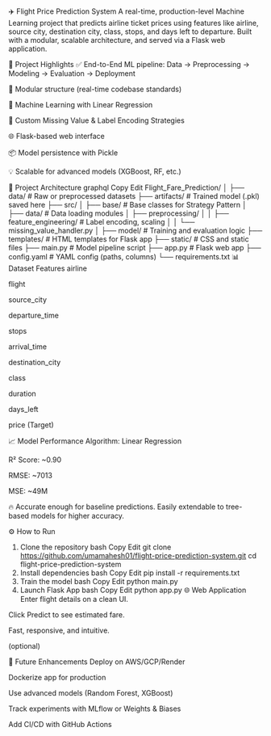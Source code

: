 ✈️ Flight Price Prediction System
A real-time, production-level Machine Learning project that predicts airline ticket prices using features like airline, source city, destination city, class, stops, and days left to departure. Built with a modular, scalable architecture, and served via a Flask web application.

🚀 Project Highlights
✅ End-to-End ML pipeline: Data → Preprocessing → Modeling → Evaluation → Deployment

🧱 Modular structure (real-time codebase standards)

🧠 Machine Learning with Linear Regression

🧼 Custom Missing Value & Label Encoding Strategies

🌐 Flask-based web interface

📦 Model persistence with Pickle

💡 Scalable for advanced models (XGBoost, RF, etc.)

📁 Project Architecture
graphql
Copy
Edit
Flight_Fare_Prediction/
│
├── data/                           # Raw or preprocessed datasets
├── artifacts/                      # Trained model (.pkl) saved here
├── src/
│   ├── base/                       # Base classes for Strategy Pattern
│   ├── data/                       # Data loading modules
│   ├── preprocessing/
│   │   ├── feature_engineering/    # Label encoding, scaling
│   │   └── missing_value_handler.py
│   ├── model/                      # Training and evaluation logic
├── templates/                      # HTML templates for Flask app
├── static/                         # CSS and static files
├── main.py                         # Model pipeline script
├── app.py                          # Flask web app
├── config.yaml                     # YAML config (paths, columns)
└── requirements.txt
📊 Dataset Features
airline

flight

source_city

departure_time

stops

arrival_time

destination_city

class

duration

days_left

price (Target)

📈 Model Performance
Algorithm: Linear Regression

R² Score: ~0.90

RMSE: ~7013

MSE: ~49M

🔥 Accurate enough for baseline predictions. Easily extendable to tree-based models for higher accuracy.

⚙️ How to Run
1. Clone the repository
bash
Copy
Edit
git clone https://github.com/umamahesh01/flight-price-prediction-system.git
cd flight-price-prediction-system
2. Install dependencies
bash
Copy
Edit
pip install -r requirements.txt
3. Train the model
bash
Copy
Edit
python main.py
4. Launch Flask App
bash
Copy
Edit
python app.py
🌐 Web Application
Enter flight details on a clean UI.

Click Predict to see estimated fare.

Fast, responsive, and intuitive.

(optional)

🧠 Future Enhancements
Deploy on AWS/GCP/Render

Dockerize app for production

Use advanced models (Random Forest, XGBoost)

Track experiments with MLflow or Weights & Biases

Add CI/CD with GitHub Actions

